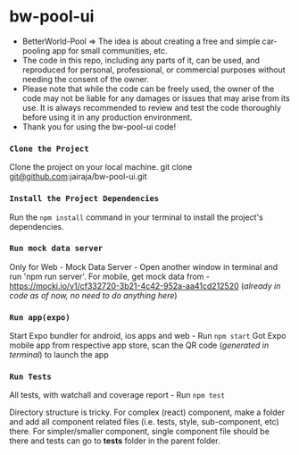 # bw-pool-ui



- BetterWorld-Pool => The idea is about creating a free and simple car-pooling app for small communities, etc.
- The code in this repo, including any parts of it, can be used, and reproduced for personal, professional, or commercial purposes without needing the consent of the owner.
- Please note that while the code can be freely used, the owner of the code may not be liable for any damages or issues that may arise from its use. It is always recommended to review and test the code thoroughly before using it in any production environment.
- Thank you for using the bw-pool-ui code!


### `Clone the Project`

Clone the project on your local machine.
git clone git@github.com:jairaja/bw-pool-ui.git

### `Install the Project Dependencies`

Run the `npm install` command in your terminal to install the project's dependencies.

### `Run mock data server`

Only for Web - Mock Data Server - Open another window in terminal and run 'npm run server'.
For mobile, get mock data from - https://mocki.io/v1/cf332720-3b21-4c42-952a-aa41cd212520 (_already in code as of now, no need to do anything here_)

### `Run app(expo)`

Start Expo bundler for android, ios apps and web - Run `npm start`
Got Expo mobile app from respective app store, scan the QR code (_generated in terminal_) to launch the app

### `Run Tests`

All tests, with watchall and coverage report - Run `npm test`

Directory structure is tricky. For complex (react) component, make a folder and add all component related files (i.e. tests, style, sub-component, etc) there. For simpler/smaller component, single component file should be there and tests can go to **tests** folder in the parent folder.
